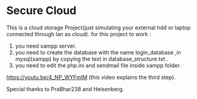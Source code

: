 # Secure Cloud

This is a cloud storage Project(just simulating your external hdd or laptop connected through lan as cloud).
for this project to work :
1) you need xampp server.
2) you need to create the database with the name login_database ,in mysql(xampp) by copying the text in database_structure.txt .
3) you need to edit the php.ini and sendmail file inside xampp folder.

https://youtu.be/4_NP_WYFmIM (this video explains the third step).

Special thanks to PraBhar238 and Heisenberg.
